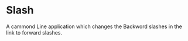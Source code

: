 # Slash

A cammond Line application which changes the Backword slashes in the link to forward slashes.
